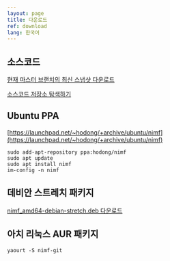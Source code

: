 ```yaml
---
layout: page
title: 다운로드
ref: download
lang: 한국어
---
```


## 소스코드

[현재 마스터 브랜치의 최신 스냅샷 다운로드](https://github.com/cogniti/nimf/archive/master.zip)

[소스코드 저장소 탐색하기](https://github.com/cogniti/nimf)

## Ubuntu PPA

[https://launchpad.net/~hodong/+archive/ubuntu/nimf](https://launchpad.net/~hodong/+archive/ubuntu/nimf)

```
sudo add-apt-repository ppa:hodong/nimf
sudo apt update
sudo apt install nimf
im-config -n nimf
```

## 데비안 스트레치 패키지

[nimf_amd64-debian-stretch.deb 다운로드](https://cogniti.github.io/nimf/download/nimf_amd64-debian-stretch.deb)

## 아치 리눅스 AUR 패키지

```
yaourt -S nimf-git
```
